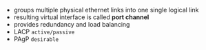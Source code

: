 - groups multiple physical ethernet links into one single logical link
- resulting virtual interface is called **port channel**
- provides redundancy and load balancing
- LACP `active/passive`
- PAgP `desirable`
